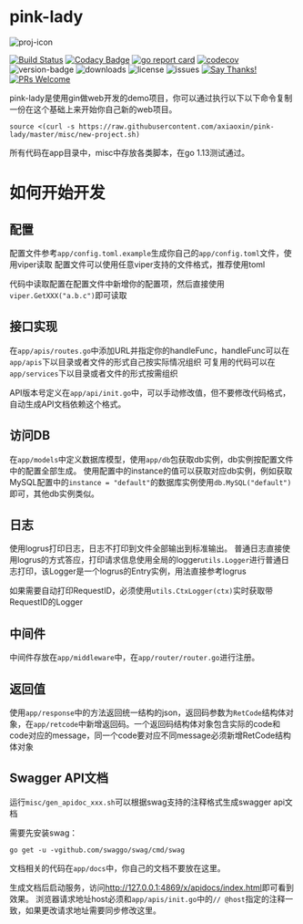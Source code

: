 # pink-lady

![proj-icon](https://raw.githubusercontent.com/axiaoxin/pink-lady/master/misc/pinklady.png)

[![Build Status](https://travis-ci.org/axiaoxin/pink-lady.svg?branch=master)](https://travis-ci.org/axiaoxin/pink-lady)
[![Codacy Badge](https://api.codacy.com/project/badge/Grade/b906dd1655074f60bf93a7c592d29204)](https://www.codacy.com/app/axiaoxin/pink-lady?utm_source=github.com&amp;utm_medium=referral&amp;utm_content=axiaoxin/pink-lady&amp;utm_campaign=Badge_Grade)
[![go report card](https://goreportcard.com/badge/github.com/axiaoxin/pink-lady)](https://goreportcard.com/report/github.com/axiaoxin/pink-lady)
[![codecov](https://codecov.io/gh/axiaoxin/pink-lady/branch/master/graph/badge.svg)](https://codecov.io/gh/axiaoxin/pink-lady)
![version-badge](https://img.shields.io/github/release/axiaoxin/pink-lady.svg)
![downloads](https://img.shields.io/github/downloads/axiaoxin/pink-lady/total.svg)
![license](https://img.shields.io/github/license/axiaoxin/pink-lady.svg)
![issues](https://img.shields.io/github/issues/axiaoxin/pink-lady.svg)
[![Say Thanks!](https://img.shields.io/badge/Say%20Thanks-!-1EAEDB.svg)](https://saythanks.io/to/axiaoxin)
[![PRs Welcome](https://img.shields.io/badge/PRs-welcome-brightgreen.svg)](https://github.com/axiaoxin/pink-lady/pulls)

pink-lady是使用gin做web开发的demo项目，你可以通过执行以下以下命令复制一份在这个基础上来开始你自己新的web项目。

    source <(curl -s https://raw.githubusercontent.com/axiaoxin/pink-lady/master/misc/new-project.sh)

所有代码在app目录中，misc中存放各类脚本，在go 1.13测试通过。


# 如何开始开发

## 配置
配置文件参考`app/config.toml.example`生成你自己的`app/config.toml`文件，使用viper读取
配置文件可以使用任意viper支持的文件格式，推荐使用toml

代码中读取配置在配置文件中新增你的配置项，然后直接使用`viper.GetXXX("a.b.c")`即可读取

## 接口实现
在`app/apis/routes.go`中添加URL并指定你的handleFunc，handleFunc可以在`app/apis`下以目录或者文件的形式自己按实际情况组织
可复用的代码可以在`app/services`下以目录或者文件的形式按需组织

API版本号定义在`app/api/init.go`中，可以手动修改值，但不要修改代码格式，自动生成API文档依赖这个格式。

## 访问DB
在`app/models`中定义数据库模型，使用`app/db`包获取db实例，db实例按配置文件中的配置全部生成。
使用配置中的instance的值可以获取对应db实例，例如获取MySQL配置中的`instance = "default"`的数据库实例使用`db.MySQL("default")`即可，其他db实例类似。

## 日志
使用logrus打印日志，日志不打印到文件全部输出到标准输出。
普通日志直接使用logrus的方式答应，打印请求信息使用全局的logger`utils.Logger`进行普通日志打印，该Logger是一个logrus的Entry实例，用法直接参考logrus

如果需要自动打印RequestID，必须使用`utils.CtxLogger(ctx)`实时获取带RequestID的Logger

## 中间件
中间件存放在`app/middleware`中，在`app/router/router.go`进行注册。

## 返回值
使用`app/response`中的方法返回统一结构的json，返回码参数为`RetCode`结构体对象，在`app/retcode`中新增返回码。一个返回码结构体对象包含实际的code和code对应的message，同一个code要对应不同message必须新增RetCode结构体对象

## Swagger API文档
运行`misc/gen_apidoc_xxx.sh`可以根据swag支持的注释格式生成swagger api文档

需要先安装swag：

    go get -u -vgithub.com/swaggo/swag/cmd/swag

文档相关的代码在`app/docs`中，你自己的文档不要放在这里。

生成文档后启动服务，访问<http://127.0.0.1:4869/x/apidocs/index.html>即可看到效果。
浏览器请求地址host必须和`app/apis/init.go`中的`// @host`指定的注释一致，如果更改请求地址需要同步修改这里。
